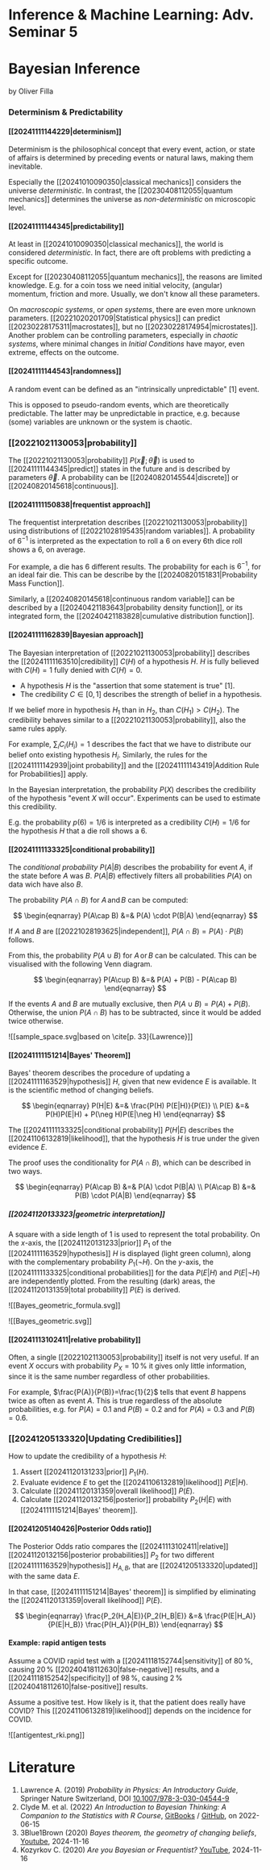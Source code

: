 # Inference & Machine Learning: Adv. Seminar 5
# Bayesian Inference
by Oliver Filla
### Determinism & Predictability
#### [[20241111144229|determinism]]
Determinism is the philosophical concept that every event, action, or state of affairs is determined by preceding events or natural laws, making them inevitable.

Especially the [[20241010090350|classical mechanics]] considers the universe *deterministic*. In contrast, the [[20230408112055|quantum mechanics]] determines the universe as *non-deterministic* on microscopic level. 

#### [[20241111144345|predictability]]
At least in [[20241010090350|classical mechanics]], the world is considered *deterministic*. In fact, there are oft problems with predicting a specific outcome.

Except for [[20230408112055|quantum mechanics]], the reasons are limited knowledge. E.g. for a coin toss we need initial velocity, (angular) momentum, friction and more. Usually, we don't know all these parameters.

On *macroscopic systems*, or *open systems*, there are even more unknown parameters. [[20221020201709|Statistical physics]] can predict [[20230228175311|macrostates]], but no [[20230228174954|microstates]]. Another problem can be controlling parameters, especially in *chaotic systems*, where minimal changes in *Initial Conditions* have mayor, even extreme, effects on the outcome.

#### [[20241111144543|randomness]]
A random event can be defined as an "intrinsically unpredictable" $[1]$ event.

This is opposed to pseudo-random events, which are theoretically predictable. The latter may be unpredictable in practice, e.g. because (some) variables are unknown or the system is chaotic.

### [[20221021130053|probability]]
The [[20221021130053|probability]] $P(\vec x; \vec\theta)$ is used to [[20241111144345|predict]] states in the future and is described by parameters $\vec\theta$. A probability can be [[20240820145544|discrete]] or [[20240820145618|continuous]].

#### [[20241111150838|frequentist approach]]
The frequentist interpretation describes [[20221021130053|probability]] using distributions of [[20221028195435|random variables]]. A probability of $6^{-1}$ is interpreted as the expectation to roll a $6$ on every 6th dice roll shows a 6, on average.

For example, a die has $6$ different results. The probability for each is $6^{-1}$, for an ideal fair die. This can be describe by the [[20240820151831|Probability Mass Function]].

Similarly, a [[20240820145618|continuous random variable]] can be described by a [[20240421183643|probability density function]], or its integrated form, the [[20240421183828|cumulative distribution function]].

#### [[20241111162839|Bayesian approach]]
The Bayesian interpretation of [[20221021130053|probability]] describes the [[20241111163510|credibility]] $C(H)$ of a hypothesis $H$. $H$ is fully believed with $C(H)=1$ fully denied with $C(H)=0$.

* A hypothesis $H$ is the "assertion that some statement is true" $[1]$.
* The credibility $C\in[0,1]$ describes the strength of belief in a hypothesis.

If we belief more in hypothesis $H_1$ than in $H_2$, than $C(H_1)>C(H_2)$. The credibility behaves similar to a [[20221021130053|probability]], also the same rules apply.

For example, $\sum_i C_i(H_i)=1$ describes the fact that we have to distribute our belief onto existing hypothesis $H_i$. Similarly, the rules for the [[20241111142939|joint probability]] and the [[20241111143419|Addition Rule for Probabilities]] apply.

In the Bayesian interpretation, the probability $P(X)$ describes the credibility of the hypothesis "event $X$ will occur". Experiments can be used to estimate this credibility.

E.g. the probability $p(6)=1/6$ is interpreted as a credibility $C(H)=1/6$ for the hypothesis $H$ that a die roll shows a $6$.

#### [[20241111133325|conditional probability]]
The *conditional probability* $P(A|B)$ describes the probability for event $A$, if the state before $A$ was $B$. $P(A|B)$ effectively filters all probabilities $P(A)$ on data wich have also $B$.

The probability $P(A\cap B)$ for $A \mathrm{\,and\,} B$ can be computed:

$$
\begin{eqnarray}
    P(A\cap  B) &=& P(A) \cdot P(B|A)
\end{eqnarray}
$$

If $A$ and $B$ are [[20221028193625|independent]], $P(A\cap B)=P(A)\cdot P(B)$ follows.

From this, the probability $P(A\cup B)$ for $A \mathrm{\,or\,} B$ can be calculated. This can be visualised with the following Venn diagram.

$$
\begin{eqnarray}
    P(A\cup B) &=& P(A) + P(B) - P(A\cap B)
\end{eqnarray}
$$

If the events $A$ and $B$ are mutually exclusive, then $P(A\cup B) = P(A) + P(B)$. Otherwise, the union $P(A\cap B)$ has to be subtracted, since it would be added twice otherwise.

![[sample_space.svg|based on \cite[p. 33]{Lawrence}]]

#### [[20241111151214|Bayes' Theorem]]
Bayes' theorem describes the procedure of updating a [[20241111163529|hypothesis]] $H$, given that new evidence $E$ is available. It is the scientific method of changing beliefs.

$$
\begin{eqnarray}
    P(H|E) &=& \frac{P(H) P(E|H)}{P(E)} \\
    P(E) &=& P(H)P(E|H) + P(\neg H)P(E|\neg H)
\end{eqnarray}
$$

The [[20241111133325|conditional probability]] $P(H|E)$ describes the [[20241106132819|likelihood]], that the hypothesis $H$ is true under the given evidence $E$.

The proof uses the conditionality for $P(A\cap B)$, which can be described in two ways.

$$
\begin{eqnarray}
    P(A\cap  B) &=& P(A) \cdot P(B|A) \\
    P(A\cap  B) &=& P(B) \cdot P(A|B)
\end{eqnarray}
$$

##### [[20241120133323|geometric interpretation]]
A square with a side length of $1$ is used to represent the total probability. On the $x$-axis, the [[20241120131233|prior]] $P_1$ of the [[20241111163529|hypothesis]] $H$ is displayed (light green column), along with the complementary probability $P_1(\neg H)$. On the $y$-axis, the [[20241111133325|conditional probabilities]] for the data $P(E|H)$ and $P(E|\neg H)$ are independently plotted. From the resulting (dark) areas, the [[20241120131359|total probability]] $P(E)$ is derived.

![[Bayes_geometric_formula.svg]]

![[Bayes_geometric.svg]]

#### [[20241113102411|relative probability]]
Often, a single [[20221021130053|probability]] itself is not very useful. If an event $X$ occurs with probability $P_X=10\,\%$ it gives only little information, since it is the same number regardless of other probabilities.

For example, $\frac{P(A)}{P(B)}=\frac{1}{2}$ tells that event $B$ happens twice as often as event $A$. This is true regardless of the absolute probabilities, e.g. for $P(A)=0.1$ and $P(B)=0.2$ and for $P(A)=0.3$ and $P(B)=0.6$.

### [[20241205133320|Updating Credibilities]]
How to update the credibility of a hypothesis $H$:

1. Assert [[20241120131233|prior]] $P_1(H)$.
2. Evaluate evidence $E$ to get the [[20241106132819|likelihood]] $P(E|H)$.
3. Calculate [[20241120131359|overall likelihood]] $P(E)$.
4. Calculate [[20241120132156|posterior]] probability $P_2(H|E)$ with [[20241111151214|Bayes' theorem]].

#### [[20241205140426|Posterior Odds ratio]]
The Posterior Odds ratio compares the [[20241113102411|relative]] [[20241120132156|posterior probabilities]] $P_2$ for two different [[20241111163529|hypothesis]] $H_{A,B}$, that are [[20241205133320|updated]] with the same data $E$.

In that case, [[20241111151214|Bayes' theorem]] is simplified by eliminating the [[20241120131359|overall likelihood]] $P(E)$.

$$
\begin{eqnarray}
    \frac{P_2(H_A|E)}{P_2(H_B|E)}
        &=& \frac{P(E|H_A)}{P(E|H_B)}
            \frac{P(H_A)}{P(H_B)}
\end{eqnarray}
$$

#### Example: rapid antigen tests
Assume a COVID rapid test with a [[20241118152744|sensitivity]] of $80\,\%$, causing $20\,\%$ [[20240418112630|false-negative]] results, and a [[20241118152542|specificity]] of $98\,\%$, causing $2\,\%$ [[20240418112610|false-positive]] results.

Assume a positive test. How likely is it, that the patient does really have COVID? This [[20241106132819|likelihood]] depends on the incidence for COVID.

![[antigentest_rki.png]]

# Literature
1. Lawrence A. (2019) *Probability in Physics: An Introductory Guide*, Springer Nature Switzerland, DOI [10.1007/978-3-030-04544-9](https://doi.org/10.1007/978-3-030-04544-9)
2. Clyde M. et al. (2022) *An Introduction to Bayesian Thinking: A Companion to the Statistics with R Course*, [GitBooks](https://statswithr.github.io/book/) / [GitHub](https://github.com/enstarprise/an-introduction-to-bayesian-thinking), on 2022-06-15
3. 3Blue1Brown (2020) *Bayes theorem, the geometry of changing beliefs*, [Youtube](https://www.youtube.com/watch?v=HZGCoVF3YvM), 2024-11-16
4. Kozyrkov C. (2020) *Are you Bayesian or Frequentist?* [YouTube](https://www.youtube.com/watch?v=HZGCoVF3YvM), 2024-11-16

